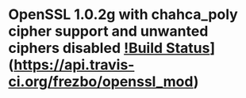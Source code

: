 # OpenSSL 1.0.2g with chahca_poly cipher support and unwanted ciphers disabled [!Build Status](https://travis-ci.org/frezbo/openssl_mod.svg)](https://api.travis-ci.org/frezbo/openssl_mod)

